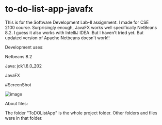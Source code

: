 # to-do-list-app-javafx

This is for the Software Development Lab-II assignment. I made for CSE 2100 course. Surprisingly enough, JavaFX works well specifically NetBeans 8.2. I guess it also works with IntelliJ IDEA. But I haven't tried yet. But updated version of Apache Netbeans doesn't work!!

Development uses:

Netbeans 8.2

Java: jdk1.8.0_202

JavaFX



#ScreenShot

![image](https://github.com/abu-dojana/to-do-list-app-javafx/assets/101546674/04f49557-deb9-4fb5-8466-4dadac58e6ee)



About files:

The folder "ToDOListApp" is the whole project folder. 
Other folders and files were in that folder. 
